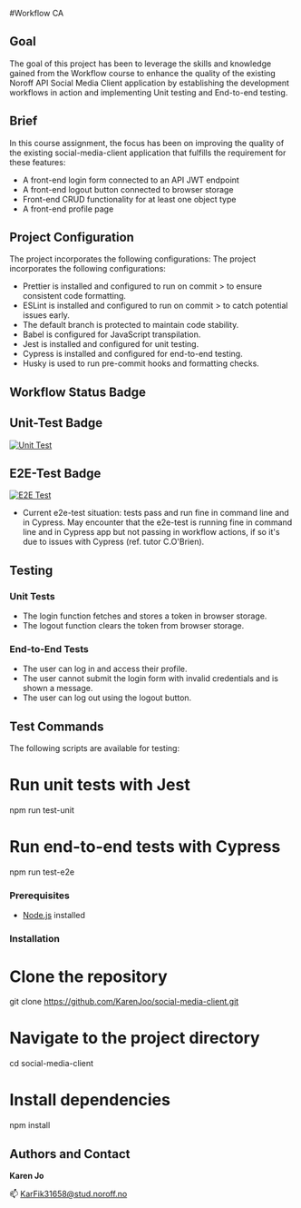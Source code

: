#Workflow CA

## Goal

The goal of this project has been to leverage the skills and knowledge gained from the Workflow course to enhance the quality of the existing Noroff API Social Media Client application by establishing the development workflows in action and implementing Unit testing and End-to-end testing.

## Brief

In this course assignment, the focus has been on improving the quality of the existing social-media-client application that fulfills the requirement for  these features:

- A front-end login form connected to an API JWT endpoint
- A front-end logout button connected to browser storage
- Front-end CRUD functionality for at least one object type
- A front-end profile page


## Project Configuration
The project incorporates the following configurations:
The project incorporates the following configurations:

- Prettier is installed and configured to run on commit > to ensure consistent code formatting.
- ESLint is installed and configured to run on commit > to catch potential issues early.
- The default branch is protected to maintain code stability.
- Babel is configured for JavaScript transpilation.
- Jest is installed and configured for unit testing.
- Cypress is installed and configured for end-to-end testing.
- Husky is used to run pre-commit hooks and formatting checks.

## Workflow Status Badge


## Unit-Test Badge
[![Unit Test](https://github.com/KarenJoo/social-media-client/actions/workflows/unit-test.yml/badge.svg)](https://github.com/KarenJoo/social-media-client/actions/workflows/unit-test.yml)

## E2E-Test Badge
[![E2E Test](https://github.com/KarenJoo/social-media-client/actions/workflows/e2e-test-2.yml/badge.svg)](https://github.com/KarenJoo/social-media-client/actions/workflows/e2e-test-2.yml)

- Current e2e-test situation: tests pass and run fine in command line and in Cypress. May encounter that the e2e-test is running fine in command line and in Cypress app but not passing in workflow actions, if so it's due to issues with Cypress (ref. tutor C.O'Brien).

## Testing

### Unit Tests
- The login function fetches and stores a token in browser storage.
- The logout function clears the token from browser storage.

### End-to-End Tests

- The user can log in and access their profile.
- The user cannot submit the login form with invalid credentials and is shown a message.
- The user can log out using the logout button.

## Test Commands

The following scripts are available for testing:

# Run unit tests with Jest
npm run test-unit

# Run end-to-end tests with Cypress
npm run test-e2e

### Prerequisites

- [Node.js](https://nodejs.org/) installed

### Installation

# Clone the repository
git clone https://github.com/KarenJoo/social-media-client.git

# Navigate to the project directory
cd social-media-client

# Install dependencies
npm install


## Authors and Contact
**Karen Jo**

📫 KarFik31658@stud.noroff.no


